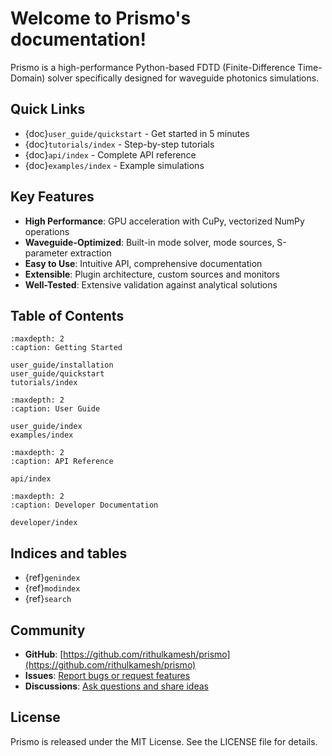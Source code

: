 # Welcome to Prismo's documentation!

Prismo is a high-performance Python-based FDTD (Finite-Difference Time-Domain) solver specifically designed for waveguide photonics simulations.

## Quick Links

- {doc}`user_guide/quickstart` - Get started in 5 minutes
- {doc}`tutorials/index` - Step-by-step tutorials
- {doc}`api/index` - Complete API reference
- {doc}`examples/index` - Example simulations

## Key Features

- **High Performance**: GPU acceleration with CuPy, vectorized NumPy operations
- **Waveguide-Optimized**: Built-in mode solver, mode sources, S-parameter extraction
- **Easy to Use**: Intuitive API, comprehensive documentation
- **Extensible**: Plugin architecture, custom sources and monitors
- **Well-Tested**: Extensive validation against analytical solutions

## Table of Contents

```{toctree}
:maxdepth: 2
:caption: Getting Started

user_guide/installation
user_guide/quickstart
tutorials/index
```

```{toctree}
:maxdepth: 2
:caption: User Guide

user_guide/index
examples/index
```

```{toctree}
:maxdepth: 2
:caption: API Reference

api/index
```

```{toctree}
:maxdepth: 2
:caption: Developer Documentation

developer/index
```

## Indices and tables

- {ref}`genindex`
- {ref}`modindex`
- {ref}`search`

## Community

- **GitHub**: [https://github.com/rithulkamesh/prismo](https://github.com/rithulkamesh/prismo)
- **Issues**: [Report bugs or request features](https://github.com/rithulkamesh/prismo/issues)
- **Discussions**: [Ask questions and share ideas](https://github.com/rithulkamesh/prismo/discussions)

## License

Prismo is released under the MIT License. See the LICENSE file for details.

